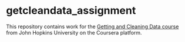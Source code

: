 # getcleandata_assignment

This repository contains work for the [Getting and Cleaning Data course](https://class.coursera.org/getdata-012/human_grading/)
from John Hopkins University on the Coursera platform.


